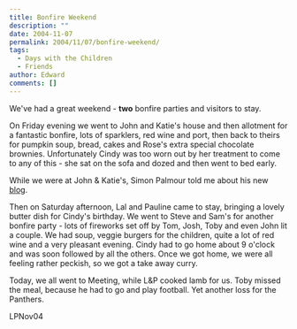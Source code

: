 ```yaml
---
title: Bonfire Weekend
description: ""
date: 2004-11-07
permalink: 2004/11/07/bonfire-weekend/
tags:
  - Days with the Children
  - Friends
author: Edward
comments: []
---
```


We\'ve had a great weekend - **two** bonfire parties and visitors to
stay.

On Friday evening we went to John and Katie\'s house and then allotment
for a fantastic bonfire, lots of sparklers, red wine and port, then back
to theirs for pumpkin soup, bread, cakes and Rose\'s extra special
chocolate brownies. Unfortunately Cindy was too worn out by her
treatment to come to any of this - she sat on the sofa and dozed and
then went to bed early.

While we were at John & Katie\'s, Simon Palmour told me about his new
[blog][1].

Then on Saturday afternoon, Lal and Pauline came to stay, bringing a
lovely butter dish for Cindy\'s birthday. We went to Steve and Sam\'s
for another bonfire party - lots of fireworks set off by Tom, Josh, Toby
and even John lit a couple. We had soup, veggie burgers for the
children, quite a lot of red wine and a very pleasant evening. Cindy had
to go home about 9 o\'clock and was soon followed by all the others.
Once we got home, we were all feeling rather peckish, so we got a take
away curry.

Today, we all went to Meeting, while L&P cooked lamb for us. Toby missed
the meal, because he had to go and play football. Yet another loss for
the Panthers.

<wpg2>LPNov04</wpg2>



[1]: https://palmour.blogspot.com/

